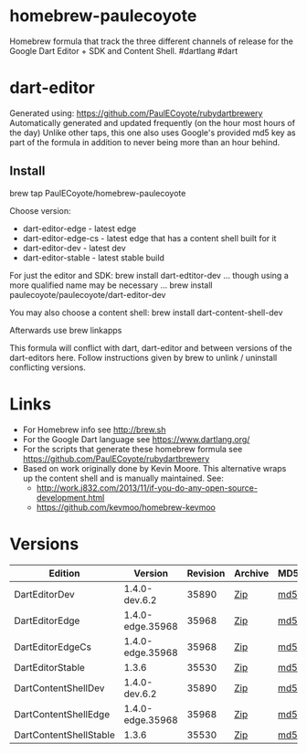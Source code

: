 homebrew-paulecoyote
====================

Homebrew formula that track the three different channels of release for the Google Dart Editor + SDK and Content Shell.  #dartlang #dart

dart-editor
===========

Generated using: https://github.com/PaulECoyote/rubydartbrewery
Automatically generated and updated frequently (on the hour most hours of the day)
Unlike other taps, this one also uses Google's provided md5 key as part of the formula in addition to never being more than an hour behind.

Install
-------
brew tap PaulECoyote/homebrew-paulecoyote

Choose version:
* dart-editor-edge - latest edge
* dart-editor-edge-cs - latest edge that has a content shell built for it
* dart-editor-dev - latest dev
* dart-editor-stable - latest stable build

For just the editor and SDK:
brew install dart-edtitor-dev
... though using a more qualified name may be necessary ...
brew install paulecoyote/paulecoyote/dart-editor-dev

You may also choose a content shell:
brew install dart-content-shell-dev

Afterwards use 
brew linkapps

This formula will conflict with dart, dart-editor and between versions of the dart-editors here.  Follow instructions given by brew to unlink / uninstall conflicting versions.

Links
=====
* For Homebrew info see http://brew.sh
* For the Google Dart language see https://www.dartlang.org/
* For the scripts that generate these homebrew formula see https://github.com/PaulECoyote/rubydartbrewery
* Based on work originally done by Kevin Moore. This alternative wraps up the content shell and is manually maintained.  See: 
    * http://work.j832.com/2013/11/if-you-do-any-open-source-development.html
    * https://github.com/kevmoo/homebrew-kevmoo

Versions
========
| Edition | Version | Revision | Archive | MD5 | Notes |
| ------- | ------- | -------- | ------- | --- | ----- |
| DartEditorDev | 1.4.0-dev.6.2 | 35890 | [Zip](http://storage.googleapis.com/dart-archive/channels/dev/release/35890/editor/darteditor-macos-x64.zip) | [md5](http://storage.googleapis.com/dart-archive/channels/dev/release/35890/editor/darteditor-macos-x64.zip.md5sum) | [Changes](http://storage.googleapis.com/dart-archive/channels/dev/release/latest/changelog.html) |
| DartEditorEdge | 1.4.0-edge.35968 | 35968 | [Zip](http://storage.googleapis.com/dart-archive/channels/be/raw/35968/editor/darteditor-macos-x64.zip) | [md5](http://storage.googleapis.com/dart-archive/channels/be/raw/35968/editor/darteditor-macos-x64.zip.md5sum) | - |
| DartEditorEdgeCs | 1.4.0-edge.35968 | 35968 | [Zip](http://storage.googleapis.com/dart-archive/channels/be/raw/35968/editor/darteditor-macos-x64.zip) | [md5](http://storage.googleapis.com/dart-archive/channels/be/raw/35968/editor/darteditor-macos-x64.zip.md5sum) | - |
| DartEditorStable | 1.3.6 | 35530 | [Zip](http://storage.googleapis.com/dart-archive/channels/stable/release/35530/editor/darteditor-macos-x64.zip) | [md5](http://storage.googleapis.com/dart-archive/channels/stable/release/35530/editor/darteditor-macos-x64.zip.md5sum) | [Changes](http://storage.googleapis.com/dart-archive/channels/stable/release/latest/changelog.html) |
| DartContentShellDev | 1.4.0-dev.6.2 | 35890 | [Zip](http://storage.googleapis.com/dart-archive/channels/dev/release/35890/dartium/content_shell-macos-ia32-release.zip) | [md5](http://storage.googleapis.com/dart-archive/channels/dev/release/35890/dartium/content_shell-macos-ia32-release.zip.md5sum) | - |
| DartContentShellEdge | 1.4.0-edge.35968 | 35968 | [Zip](http://storage.googleapis.com/dart-archive/channels/be/raw/35968/dartium/content_shell-macos-ia32-release.zip) | [md5](http://storage.googleapis.com/dart-archive/channels/be/raw/35968/dartium/content_shell-macos-ia32-release.zip.md5sum) | - |
| DartContentShellStable | 1.3.6 | 35530 | [Zip](http://storage.googleapis.com/dart-archive/channels/stable/release/35530/dartium/content_shell-macos-ia32-release.zip) | [md5](http://storage.googleapis.com/dart-archive/channels/stable/release/35530/dartium/content_shell-macos-ia32-release.zip.md5sum) | - |
